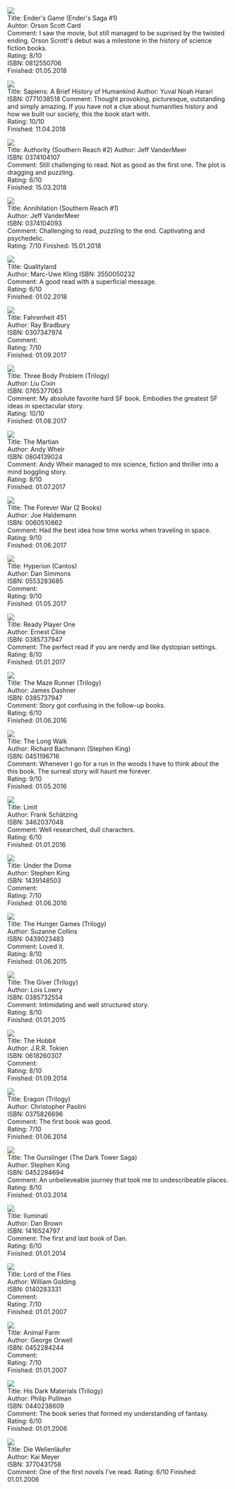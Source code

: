 ![](https://images.gr-assets.com/books/1408303130l/375802.jpg)  
Title: Ender's Game (Ender's Saga #1)  
Auhtor: Orson Scott Card  
Comment: I saw the movie, but still managed to be suprised by the twisted ending. Orson Scrott's debut was a milestone in the history of science fiction books.  
Rating: 8/10  
ISBN: 0812550706  
Finished: 01.05.2018  

![](https://images.gr-assets.com/books/1433930311l/20873740.jpg)  
Title: Sapiens: A Brief History of Humankind 
Author: Yuval Noah Harari  
ISBN: 0771038518 
Comment: Thought provoking, picturesque, outstanding and simply amazing. If you have not a clue about humanities history and how we built our society, this the book start with.  
Rating: 10/10  
Finished: 11.04.2018  

![](https://images.gr-assets.com/books/1403941730l/18077769.jpg)  
Title: Authority (Southern Reach #2) 
Author: Jeff VanderMeer  
ISBN: 0374104107    
Comment: Still challenging to read. Not as good as the first one. The plot is dragging and puzzling.  
Rating: 6/10  
Finished: 15.03.2018  

![](https://images.gr-assets.com/books/1403941587l/17934530.jpg)  
Title: Annihilation (Southern Reach #1)  
Author: Jeff VanderMeer  
ISBN: 0374104093  
Comment: Challenging to read, puzzling to the end. Captivating and psychedelic.  
Rating: 7/10
Finished: 15.01.2018  

![](https://images.gr-assets.com/books/1505058384l/36216607.jpg)  
Title: Qualityland  
Author: Marc-Uwe Kling
ISBN: 3550050232  
Comment: A good read with a superficial message.  
Rating: 6/10  
Finished: 01.02.2018  

![](https://images.gr-assets.com/books/1351643740l/4381.jpg)  
Title: Fahrenheit 451  
Author: Ray Bradbury  
ISBN: 0307347974  
Comment:  
Rating: 7/10  
Finished: 01.09.2017  

![](https://images.gr-assets.com/books/1415428227l/20518872.jpg)  
Title: Three Body Problem (Trilogy)  
Author: Liu Cixin  
ISBN: 0765377063  
Comment: My absolute favorite hard SF book. Embodies the greatest SF ideas in spectacular story.  
Rating: 10/10  
Finished: 01.08.2017  

![](https://images.gr-assets.com/books/1413706054l/18007564.jpg)  
Title: The Martian  
Author: Andy Wheir  
ISBN: 0804139024  
Comment: Andy Wheir managed to mix science, fiction and thriller into a mind boggling story.  
Rating: 8/10  
Finished: 01.07.2017  

![](https://images.gr-assets.com/books/1386852511l/21611.jpg)  
Title: The Forever War (2 Books)  
Author: Joe Haldemann  
ISBN: 0060510862  
Comment: Had the best idea how time works when traveling in space.  
Rating: 9/10  
Finished: 01.06.2017  

![](https://images.gr-assets.com/books/1405546838l/77566.jpg)  
Title: Hyperion (Cantos)  
Author: Dan Simmons  
ISBN: 0553283685  
Comment:  
Rating: 9/10  
Finished: 01.05.2017  

![](https://images.gr-assets.com/books/1500930947l/9969571.jpg)  
Title: Ready Player One  
Author: Ernest Cline  
ISBN: 0385737947  
Comment: The perfect read if you are nerdy and like dystopian settings.  
Rating: 8/10  
Finished: 01.01.2017  

![](https://images.gr-assets.com/books/1375596592l/6186357.jpg)  
Title: The Maze Runner (Trilogy)  
Author: James Dashner  
ISBN: 0385737947  
Comment: Story got confusing in the follow-up books.  
Rating: 6/10  
Finished: 01.06.2016  

![](https://images.gr-assets.com/books/1309212400l/9014.jpg)  
Title: The Long Walk  
Author: Richard Bachmann (Stephen King)  
ISBN: 0451196716  
Comment: Whenever I go for a run in the woods I have to think about the this book. The surreal story will haunt me forever.  
Rating: 9/10  
Finished: 01.05.2016  

![](https://images.gr-assets.com/books/1328279499l/10355890.jpg)  
Title: Limit  
Author: Frank Schätzing  
ISBN: 3462037048  
Comment: Well researched, dull characters.  
Rating: 6/10  
Finished: 01.01.2016  

![](https://images.gr-assets.com/books/1511289992l/6320534.jpg)  
Title: Under the Dome  
Author: Stephen King  
ISBN: 1439148503  
Comment:  
Rating: 7/10  
Finished: 01.06.2016  

![](https://images.gr-assets.com/books/1447303603l/2767052.jpg)  
Title: The Hunger Games (Trilogy)  
Author: Suzanne Collins  
ISBN: 0439023483  
Comment: Loved it.  
Rating: 8/10  
Finished: 01.06.2015  

![](https://images.gr-assets.com/books/1342493368l/3636.jpg)  
Title: The Giver (Trilogy)  
Author: Lois Lowry  
ISBN: 0385732554  
Comment: Intimidating and well structured story.  
Rating: 8/10  
Finished: 01.01.2015  

![](https://images.gr-assets.com/books/1372847500l/5907.jpg)  
Title: The Hobbit  
Author: J.R.R. Tokien  
ISBN: 0618260307  
Comment:  
Rating: 8/10  
Finished: 01.09.2014  

![](https://images.gr-assets.com/books/1366212852l/113436.jpg)  
Title: Eragon (Trilogy)  
Author: Christopher Paolini  
ISBN: 0375826696  
Comment: The first book was good.  
Rating: 7/10  
Finished: 01.06.2014  

![](https://images.gr-assets.com/books/1375776480l/43615.jpg)  
Title: The Gunslinger (The Dark Tower Saga)  
Author: Stephen King   
ISBN: 0452284694  
Comment: An unbelieveable journey that took me to undescribeable places.  
Rating: 8/10  
Finished: 01.03.2014  

![](https://images.gr-assets.com/books/1303390735l/960.jpg)  
Title: Iluminati  
Author: Dan Brown  
ISBN:  1416524797  
Comment: The first and last book of Dan.  
Rating: 6/10  
Finished: 01.01.2014  

![](https://images.gr-assets.com/books/1356913748l/6495605.jpg)  
Title: Lord of the Flies  
Author: William Golding  
ISBN: 0140283331  
Comment:  
Rating: 7/10  
Finished: 01.01.2007  

![](https://images.gr-assets.com/books/1424037542l/7613.jpg)  
Title: Animal Farm  
Author: George Orwell  
ISBN: 0452284244  
Comment:  
Rating: 7/10  
Finished: 01.01.2007  

![](https://images.gr-assets.com/books/1505766203l/119322.jpg)  
Title: His Dark Materials (Trilogy)  
Author: Philip Pullman  
ISBN: 0440238609  
Comment: The book series that formed my understanding of fantasy.  
Rating: 6/10  
Finished: 01.01.2006  

![](https://images-na.ssl-images-amazon.com/images/I/51mfuc3vGRL._SX327_BO1,204,203,200_.jpg)  
Title: Die Wellenläufer  
Author: Kai Meyer  
ISBN: 3770431758  
Comment: One of the first novels I've read.
Rating: 6/10
Finished: 01.01.2006  
